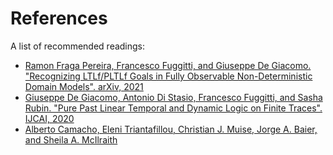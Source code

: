 # References

A list of recommended readings:

- [Ramon Fraga Pereira, Francesco Fuggitti, and Giuseppe De Giacomo. "Recognizing LTLf/PLTLf Goals in Fully Observable Non-Deterministic Domain Models". arXiv, 2021](https://arxiv.org/abs/2103.11692)
- [Giuseppe De Giacomo, Antonio Di Stasio, Francesco Fuggitti, and Sasha Rubin. "Pure Past Linear Temporal and Dynamic Logic on Finite Traces". IJCAI, 2020](https://www.ijcai.org/proceedings/2020/0690.pdf)
- [Alberto Camacho, Eleni Triantafillou, Christian J. Muise, Jorge A. Baier, and Sheila A. McIlraith](http://www.cs.toronto.edu/~sheila/publications/cam-etal-aaai17.pdf)